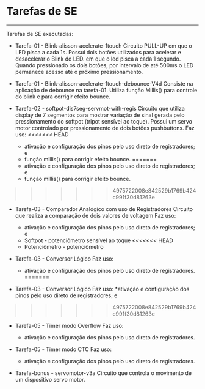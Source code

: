 # Tarefas de SE

---
Tarefas de SE executadas: 

  * Tarefa-01 - Blink-alisson-acelerate-1touch
	Circuito PULL-UP em que o LED pisca a cada 1s. Possui dois botões utilizados para acelerar e desacelerar 
	o Blink do LED. em que o led pisca a cada 1 segundo. Quando pressionado os dois botões, por intervalo de até
	500ms o LED permanece acesso até o próximo pressionamento. 
	
  * Tarefa-01 - Blink-alisson-acelerate-1touch-debounce-V4d
	Consiste na aplicação de debounce na tarefa-01. Utiliza função Millis() para controle do blink
	e para corrigir efeito bounce.
	
  * Tarefa-02 - softpot-dis7seg-servmot-with-regis
	Circuito que utiliza display de 7 segmentos para mostrar variação de sinal gerada pelo pressionamento 
	do softpot (tripot sensível ao toque). Possui um servo motor controlado por pressionamento de dois botões
	pushbuttons.
	Faz uso:
<<<<<<< HEAD
    * ativação e configuração dos pinos pelo uso direto de registradores; e
    * função millis() para corrigir efeito bounce.
=======
    * ativação e configuração dos pinos pelo uso direto de registradores; e 
    * função millis() para corrigir efeito bounce.
    
>>>>>>> 4975722008e842529b1769b424c991f30d81263e
  
  * Tarefa-03 - Comparador Analógico com uso de Registradores
	Circuito que realiza a comparação de dois valores de voltagem
	Faz uso:
    * ativação e configuração dos pinos pelo uso direto de registradores; e
    * Softpot - potenciômetro sensível ao toque
<<<<<<< HEAD
	* Potenciômetro - potenciômetro
  
  * Tarefa-03 - Conversor Lógico
	Faz uso:
    * ativação e configuração dos pinos pelo uso direto de registradores. 
=======
  
  * Tarefa-03 - Conversor Lógico
	Faz uso:
    *ativação e configuração dos pinos pelo uso direto de registradores; e
>>>>>>> 4975722008e842529b1769b424c991f30d81263e
  
  * Tarefa-05 - Timer modo Overflow
    Faz uso:
    * ativação e configuração dos pinos pelo uso direto de registradores. 
	
  * Tarefa-05 - Timer modo CTC
	Faz uso:
    * ativação e configuração dos pinos pelo uso direto de registradores. 
	
  * Tarefa-bonus - servomotor-v3a
	Circuito que controla o movimento de um dispositivo servo motor.  

		 
    

<!--
By Alisson Cavalcante e Silva
01/10/2018
-->
